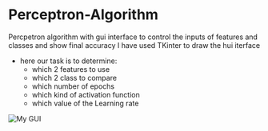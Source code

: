 # Perceptron-Algorithm
Percpetron algorithm with gui interface to control the inputs of features and classes and show final accuracy
I have used TKinter to draw the hui iterface 
- here our task is to determine:
  - which 2 features to use 
  - which 2 class to compare 
  - which number of epochs 
  - which kind of activation function 
  - which value of the Learning rate
  
![My GUI](./assets/gu.png)
  
